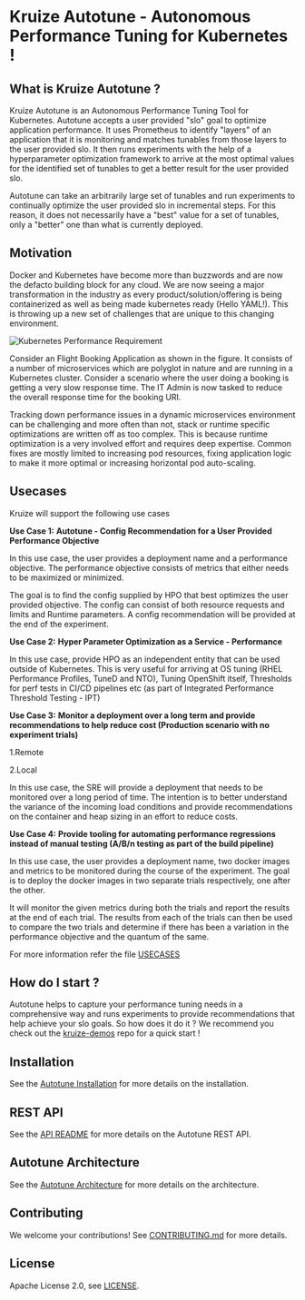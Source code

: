 
# Kruize Autotune - Autonomous Performance Tuning for Kubernetes !

## What is Kruize Autotune ?

Kruize Autotune is an Autonomous Performance Tuning Tool for Kubernetes. Autotune accepts a user provided "slo" goal to optimize application performance. It uses Prometheus to identify "layers" of an application that it is monitoring and matches tunables from those layers to the user provided slo. It then runs experiments with the help of a hyperparameter optimization framework to arrive at the most optimal values for the identified set of tunables to get a better result for the user provided slo.

Autotune can take an arbitrarily large set of tunables and run experiments to continually optimize the user provided slo in incremental steps. For this reason, it does not necessarily have a "best" value for a set of tunables, only a "better" one than what is currently deployed.

## Motivation

Docker and Kubernetes have become more than buzzwords and are now the defacto building block for any cloud. We are now seeing a major transformation in the industry as every product/solution/offering is being containerized as well as being made kubernetes ready (Hello YAML!). This is throwing up a new set of challenges that are unique to this changing environment.

![Kubernetes Performance Requirement](/docs/autotune-it-admin.png)

Consider an Flight Booking Application as shown in the figure. It consists of a number of microservices which are polyglot in nature and are running in a Kubernetes cluster. Consider a scenario where the user doing a booking is getting a very slow response time. The IT Admin is now tasked to reduce the overall response time for the booking URI.

Tracking down performance issues in a dynamic microservices environment can be challenging and more often than not, stack or runtime specific optimizations are written off as too complex. This is because runtime optimization is a very involved effort and requires deep expertise. Common fixes are mostly limited to increasing pod resources, fixing application logic to make it more optimal or increasing horizontal pod auto-scaling. 

## Usecases
Kruize will support the following use cases

**Use Case 1:** **Autotune - Config Recommendation for a User Provided Performance Objective** 

In this use case, the user provides a deployment name and a performance objective. The performance objective consists of metrics that either needs to be maximized or minimized.

The goal is to find the config supplied by HPO that best optimizes the user provided objective. The config can consist of both resource requests and limits and Runtime parameters. A config recommendation will be provided at the end of the experiment.

**Use Case 2:** **Hyper Parameter Optimization as a Service - Performance**

In this use case, provide HPO as an independent entity that can be used outside of Kubernetes. This is very useful for arriving at OS tuning (RHEL Performance Profiles, TuneD and NTO), Tuning OpenShift itself, Thresholds for perf tests in CI/CD pipelines etc (as part of Integrated Performance Threshold Testing - IPT)

**Use Case 3:** **Monitor a deployment over a long term and provide recommendations to help reduce cost (Production scenario with no experiment trials)** 

1.Remote 

2.Local 

In this use case, the SRE will provide a deployment that needs to be monitored over a long period of time. The intention is to better understand the variance of the incoming load conditions and provide recommendations on the container and heap sizing in an effort to reduce costs.

**Use Case 4:** **Provide tooling for automating performance regressions instead of manual testing (A/B/n testing as part of the build pipeline)**

In this use case, the user provides a deployment name, two docker images and metrics to be monitored during the course of the experiment. The goal is to deploy the docker images in two separate trials respectively, one after the other.

It will monitor the given metrics during both the trials and report the results at the end of each trial. The results from each of the trials can then be used to compare the two trials and determine if there has been a variation in the performance objective and the quantum of the same.

For more information refer the file [USECASES](USECASES.md)

## How do I start ?

Autotune helps to capture your performance tuning needs in a comprehensive way and runs experiments to provide recommendations that help achieve your slo goals. So how does it do it ? We recommend you check out the [kruize-demos](https://github.com/kruize/kruize-demos) repo for a quick start !

## Installation

See the [Autotune Installation](/docs/autotune_install.md) for more details on the installation.

## REST API

See the [API README](/design/KruizeAPI.md) for more details on the Autotune REST API.

## Autotune Architecture

See the [Autotune Architecture](/design/README.md) for more details on the architecture.

## Contributing

We welcome your contributions! See [CONTRIBUTING.md](/CONTRIBUTING.md) for more details.

## License

Apache License 2.0, see [LICENSE](/LICENSE).
